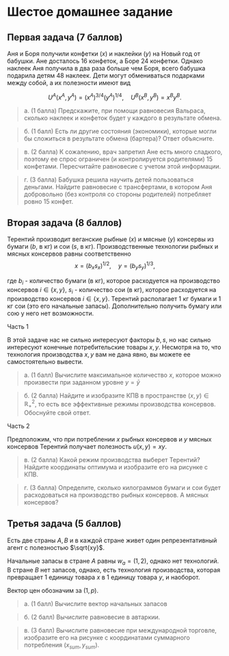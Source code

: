 # Шестое домашнее задание

## Первая задача (7 баллов)

Аня и Боря получили конфетки ($x$) и наклейки ($y$) на Новый год от бабушки. Ане досталось 16 конфеток, а Боре 24 конфетки. Однако наклеек Аня получила в два раза больше чем Боря, всего бабушка подарила детям 48 наклеек. Дети могут обмениваться подарками между собой, а их полезности имеют вид 

$$U^A (x^A, y^A) = (x^A)^{3/4}(y^A)^{1/4}, \quad U^B (x^B, y^B) = x^By^B.$$

 > а. (1 балла) Предскажите, при помощи равновесия Вальраса, сколько наклеек и конфеток будет у каждого в результате обмена.

 > б. (1 балл) Есть ли другие состояния (экономики), которые могли бы сложиться в результате обмена (бартера)? Ответ объясните.

 > в. (2 балла) К сожалению, врач запретил Ане есть много сладкого, поэтому ее спрос ограничен (и контролируется родителями) 15 конфетами. Пересчитайте равновесие с учетом этой информации.

> г. (3 балла) Бабушка решила научить детей пользоваться деньгами. Найдите равновесие с трансфертами, в котором Аня добровольно (без контроля со стороны родителей) потребляет ровно 15 конфет.



## Вторая задача (8 баллов)

Терентий производит веганские рыбные ($x$) и мясные ($y$) консервы из бумаги ($b$, в кг) и сои ($s$, в кг). Производственные технологии рыбных и мясных консервов равны соответственно
$$
x=(b_xs_x)^{1/2}, \quad y=(b_ys_y)^{1/3},
$$

где $b_i$ - количество бумаги (в кг), которое расходуется на производство консервов $i\in \{x, y\}$, $s_i$ - количество сои (в кг), которое расходуется на производство консервов $i\in \{x, y\}$. Терентий располагает 1 кг бумаги и 1 кг сои (это его начальные запасы). Дополнительно получить бумагу или сою у него нет возможности.

Часть 1

В этой задаче нас не сильно интересуют факторы $b,s$, но нас сильно интересуют конечные потребительские товары $x,y$. Несмотря на то, что технология производства $x,y$ вам не дана явно, вы можете ее самостоятельно вывести.

> а. (1 балл) Вычислите максимальное количество $x$, которое можно произвести при заданном уровне $y = \bar y$

> б. (2 балла) Найдите и изобразите КПВ в пространстве $(x,y) \in \mathbb{R}^2_{+}$, то есть все эффективные режимы производства консервов. Обоснуйте свой ответ.

Часть 2

Предположим, что при потреблении $x$ рыбных консервов и $y$ мясных консервов Терентий получает полезность $u(x, y)=xy$.

> в. (2 балла) Какой режим производства выберет Терентий? Найдите координаты оптимума и изобразите его на рисунке с КПВ.

> г. (3 балла) Определите, сколько килограммов бумаги и сои будет расходоваться на производство рыбных консервов. А мясных консервов?

## Третья задача (5 баллов)

Есть две страны $A,B$ и в каждой стране живет один репрезентативный агент с полезностью $\sqrt{xy}$. 

Начальные запасы в стране $A$ равны $w_a = (1,2)$, однако нет технологий. В стране $B$ нет запасов, однако, есть технология производства, которая превращает 1 единицу товара $x$ в 1 единицу товара $y$, и наоборот.

Вектор цен обозначим за $(1,p)$.

> а. (1 балл) Вычислите вектор начальных запасов

> б. (2 балл) Вычислите равновесие в автаркии.

> в. (3 балл) Вычислите равновесие при международной торговле, изобразите его на рисунке с координатами суммарного потребления $(x_{sum}, y_{sum})$.
